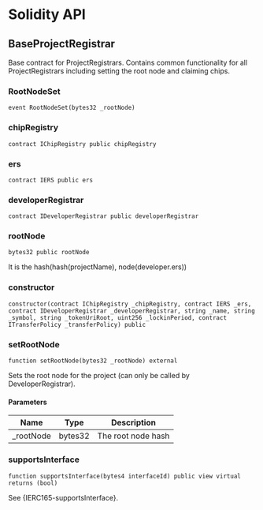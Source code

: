 # Solidity API

## BaseProjectRegistrar

Base contract for ProjectRegistrars. Contains common functionality for all ProjectRegistrars including setting the root node
and claiming chips.

### RootNodeSet

```solidity
event RootNodeSet(bytes32 _rootNode)
```

### chipRegistry

```solidity
contract IChipRegistry public chipRegistry
```

### ers

```solidity
contract IERS public ers
```

### developerRegistrar

```solidity
contract IDeveloperRegistrar public developerRegistrar
```

### rootNode

```solidity
bytes32 public rootNode
```

It is the hash(hash(projectName), node(developer.ers))

### constructor

```solidity
constructor(contract IChipRegistry _chipRegistry, contract IERS _ers, contract IDeveloperRegistrar _developerRegistrar, string _name, string _symbol, string _tokenUriRoot, uint256 _lockinPeriod, contract ITransferPolicy _transferPolicy) public
```

### setRootNode

```solidity
function setRootNode(bytes32 _rootNode) external
```

Sets the root node for the project (can only be called by DeveloperRegistrar).

#### Parameters

| Name | Type | Description |
| ---- | ---- | ----------- |
| _rootNode | bytes32 | The root node hash |

### supportsInterface

```solidity
function supportsInterface(bytes4 interfaceId) public view virtual returns (bool)
```

See {IERC165-supportsInterface}.
